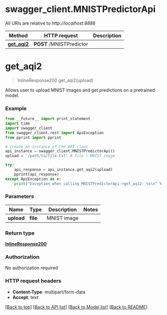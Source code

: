 # swagger_client.MNISTPredictorApi

All URIs are relative to *http://localhost:8888*

Method | HTTP request | Description
------------- | ------------- | -------------
[**get_aqi2**](MNISTPredictorApi.md#get_aqi2) | **POST** /MNISTPredictor | 


# **get_aqi2**
> InlineResponse200 get_aqi2(upload)



Allows user to upload MNIST images and get predictions on a pretrained model.

### Example 
```python
from __future__ import print_statement
import time
import swagger_client
from swagger_client.rest import ApiException
from pprint import pprint

# create an instance of the API class
api_instance = swagger_client.MNISTPredictorApi()
upload = '/path/to/file.txt' # file | MNIST image

try: 
    api_response = api_instance.get_aqi2(upload)
    pprint(api_response)
except ApiException as e:
    print("Exception when calling MNISTPredictorApi->get_aqi2: %s\n" % e)
```

### Parameters

Name | Type | Description  | Notes
------------- | ------------- | ------------- | -------------
 **upload** | **file**| MNIST image | 

### Return type

[**InlineResponse200**](InlineResponse200.md)

### Authorization

No authorization required

### HTTP request headers

 - **Content-Type**: multipart/form-data
 - **Accept**: text

[[Back to top]](#) [[Back to API list]](../README.md#documentation-for-api-endpoints) [[Back to Model list]](../README.md#documentation-for-models) [[Back to README]](../README.md)

